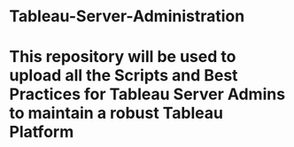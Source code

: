 # Tableau-Server-Administration

# This repository will be used to upload all the Scripts and Best Practices for Tableau Server Admins to maintain a robust Tableau Platform
